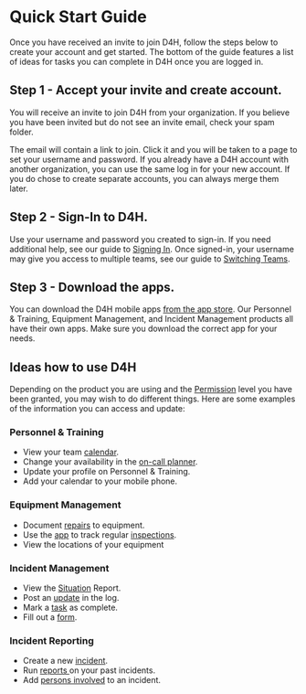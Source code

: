 # Quick Start Guide

Once you have received an invite to join D4H, follow the steps below to create your account and get started. The bottom of the guide features a list of ideas for tasks you can complete in D4H once you are logged in. 

## Step 1 - Accept your invite and create account.

You will receive an invite to join D4H from your organization. If you believe you have been invited but do not see an invite email, check your spam folder.

The email will contain a link to join. Click it and you will be taken to a page to set your username and password. If you already have a D4H account with another organization, you can use the same log in for your new account. If you do chose to create separate accounts, you can always merge them later. 

## Step 2 - Sign-In to D4H.

Use your username and password you created to sign-in. If you need additional help, see our guide to [Signing In](signing-in-1.md). Once signed-in, your username may give you access to multiple teams, see our guide to [Switching Teams](switching-teams.md).

## Step 3 - Download the apps.

You can download the D4H mobile apps [from the app store](https://d4htechnologies.com/resources/mobile-apps). Our Personnel & Training, Equipment Management, and Incident Management products all have their own apps. Make sure you download the correct app for your needs.

## Ideas how to use D4H

Depending on the product you are using and the [Permission](../../user-access/permissions.md) level you have been granted, you may wish to do different things. Here are some examples of the information you can access and update:

### Personnel & Training

* View your team [calendar](../../personnel-and-training/calendar/).
* Change your availability in the [on-call planner](../../personnel-and-training/on-call-planner/).
* Update your profile on Personnel & Training.
* Add your calendar to your mobile phone.

### Equipment Management

* Document [repairs](../../equipment-management/repairs/) to equipment.
* Use the [app](../../equipment-management/equipment-management-app.md) to track regular [inspections](../../equipment-management/inspections.md).
* View the locations of your equipment

### Incident Management

* View the [Situation](../../incident-management/situation.md) Report.
* Post an [update](../../incident-management/updates.md) in the log. 
* Mark a [task](../../incident-management/task-boards.md) as complete.
* Fill out a [form](../../incident-management/forms.md).

### Incident Reporting

* Create a new [incident](../../incident-reporting/incident-reports.md).
* Run [reports ](../../shared-services/reports/)on your past incidents.
* Add [persons involved](../../incident-reporting/persons-involved.md) to an incident.







